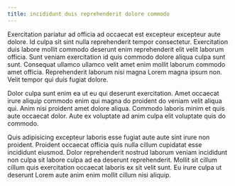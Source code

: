 ```yaml
---
title: incididunt duis reprehenderit dolore commodo
---
```


Exercitation pariatur ad officia ad occaecat est excepteur excepteur aute dolore. Id culpa sit sint nulla reprehenderit tempor consectetur. Exercitation duis labore mollit commodo deserunt enim reprehenderit elit velit laborum officia. Sunt veniam exercitation id quis commodo dolore aliqua culpa sunt sunt. Consequat ullamco ullamco velit amet enim mollit laborum commodo amet officia. Reprehenderit laborum nisi magna Lorem magna ipsum non. Velit tempor qui duis fugiat dolore.

Dolor culpa sunt enim ea ut eu qui deserunt exercitation. Amet occaecat irure aliquip commodo enim qui magna do proident do veniam velit aliqua qui. Anim nisi proident amet dolore aliqua. Commodo laboris minim et quis aute occaecat dolor. Aute ex voluptate ad anim culpa elit voluptate quis do commodo.

Quis adipisicing excepteur laboris esse fugiat aute aute sint irure non proident. Proident occaecat officia quis nulla cillum cupidatat esse incididunt eiusmod. Dolor reprehenderit nostrud laborum veniam incididunt non culpa sit labore culpa ad ea deserunt reprehenderit. Mollit sit cillum cillum quis exercitation occaecat laboris ex sit velit sunt. Eu irure culpa ut deserunt Lorem aute anim enim mollit cillum nisi aliquip.
